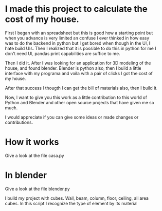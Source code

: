 # I made this project to calculate the cost of my house.

First I began with an spreadsheet but this is good how a starting point but when you advance is very limited an confuse
I ever thinked in how easy was to do the backend in python but I get bored when though in the UI, I hate build UIs. Then I realized that it is possible to do this in python for me I don't need UI, pandas print capabilities are suffice to me.

Then I did it. After I was looking for an application for 3D modeling of the house, and found blender. Blender is python also, then I build a little interface with my programa and voila with a pair of clicks I got the cost of my house.

After that success I thougth I can get the bill of materials also, then I build it.

Now, I want to give you this work as a little contribution to this world of Python and Blender and other open source projects that have given me so much. 

I would appreciate if you can give some ideas or made changes or contributions.

# How it works

Give a look at the file casa.py

# In blender

Give a look at the file blender.py

I build my project with cubes. Wall, beam, column, floor, ceiling, all area cubes. In this script I recognize the type of element by its material
